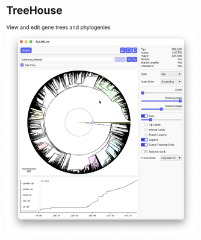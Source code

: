 # TreeHouse
View and edit gene trees and phylogenies
![TreeHouse screenshot of version 0.3.1 running on macOS](./img/screenshot_v0.3.1.png "TreeHouse screenshot of version 0.3.1 running on macOS")
